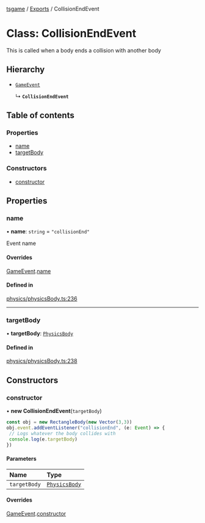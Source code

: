 [tsgame](../README.md) / [Exports](../modules.md) / CollisionEndEvent

# Class: CollisionEndEvent

This is called when a body ends a collision with another
body

## Hierarchy

- [`GameEvent`](GameEvent.md)

  ↳ **`CollisionEndEvent`**

## Table of contents

### Properties

- [name](CollisionEndEvent.md#name)
- [targetBody](CollisionEndEvent.md#targetbody)

### Constructors

- [constructor](CollisionEndEvent.md#constructor)

## Properties

### name

• **name**: `string` = `"collisionEnd"`

Event name

#### Overrides

[GameEvent](GameEvent.md).[name](GameEvent.md#name)

#### Defined in

[physics/physicsBody.ts:236](https://github.com/ashleycheung/tsgame/blob/cc6eba3/src/physics/physicsBody.ts#L236)

___

### targetBody

• **targetBody**: [`PhysicsBody`](PhysicsBody.md)

#### Defined in

[physics/physicsBody.ts:238](https://github.com/ashleycheung/tsgame/blob/cc6eba3/src/physics/physicsBody.ts#L238)

## Constructors

### constructor

• **new CollisionEndEvent**(`targetBody`)

```typescript
const obj = new RectangleBody(new Vector(3,3))
obj.event.addEventListener("collisionEnd", (e: Event) => {
 // Logs whatever the body collides with
 console.log(e.targetBody)
})
```

#### Parameters

| Name | Type |
| :------ | :------ |
| `targetBody` | [`PhysicsBody`](PhysicsBody.md) |

#### Overrides

[GameEvent](GameEvent.md).[constructor](GameEvent.md#constructor)
